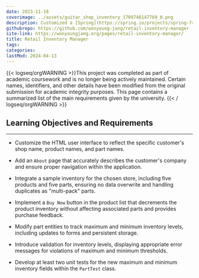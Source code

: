 ```yaml
---
date: 2023-11-18
coverimage: ../assets/guitar_shop_inventory_1709746147769_0.png
description: Customized a [Spring](https://spring.io/projects/spring-framework) app with HTML and Java for inventory management, showcasing software development skills for a client's needs.
githubrepo: https://github.com/wonyoung-jang/retail-inventory-manager
site-link: https://wonyoungjang.org/pages/retail-inventory-manager/
title: Retail Inventory Manager
tags:
categories:
lastMod: 2024-04-13
---
```

{{< logseq/orgWARNING >}}This project was completed as part of academic coursework and is no longer being actively maintained. Certain names, identifiers, and other details have been modified from the original submission for academic integrity purposes. This page contains a summarized list of the main requirements given by the university.
{{< / logseq/orgWARNING >}}

## Learning Objectives and Requirements
---

  + Customize the HTML user interface to reflect the specific customer's shop name, product names, and part names.

  + Add an `About` page that accurately describes the customer's company and ensure proper navigation within the application.

  + Integrate a sample inventory for the chosen store, including five products and five parts, ensuring no data overwrite and handling duplicates as "multi-pack" parts.

  + Implement a `Buy Now` button in the product list that decrements the product inventory without affecting associated parts and provides purchase feedback.

  + Modify part entities to track maximum and minimum inventory levels, including updates to forms and persistent storage.

  + Introduce validation for inventory levels, displaying appropriate error messages for violations of maximum and minimum thresholds.

  + Develop at least two unit tests for the new maximum and minimum inventory fields within the `PartTest` class.
